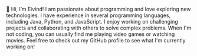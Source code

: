 👋 Hi, I’m Eivind! I am passionate about programming and love exploring new technologies. I have experience in several programming languages, including Java, Python, and JavaScript. I enjoy working on challenging projects and collaborating with others to solve complex problems. When I'm not coding, you can usually find me playing video games or watching movies. Feel free to check out my GitHub profile to see what I'm currently working on!

<!---
BlackFalcons/BlackFalcons is a ✨ special ✨ repository because its `README.md` (this file) appears on your GitHub profile.
You can click the Preview link to take a look at your changes.
--->
